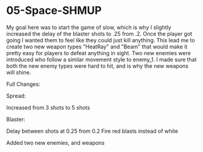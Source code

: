 # 05-Space-SHMUP
 
My goal here was to start the game of slow, which is why I slightly increased the delay of the blaster shots to .25 from .2. Once the player got going I wanted them to feel like they could just kill anything. This lead me to create two new weapon types "HeatRay" and "Beam" that would make it pretty easy for players to defeat anything in sight. Two new enemies were introduced who follow a similar movement style to enemy_1. I made sure that both the new enemy types were hard to hit, and is why the new weapons will shine.

Full Changes:

Spread:

Increased from 3 shots to 5 shots

Blaster:

Delay between shots at 0.25 from 0.2
Fire red blasts instead of white

Added two new enemies, and weapons
